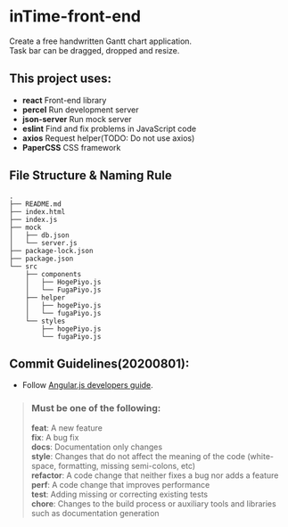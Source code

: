 # inTime-front-end
Create a free handwritten Gantt chart application.  
Task bar can be dragged, dropped and resize.

## This project uses:
- **react** Front-end library
- **percel** Run development server
- **json-server** Run mock server
- **eslint** Find and fix problems in JavaScript code
- **axios** Request helper(TODO: Do not use axios)
- **PaperCSS** CSS framework

## File Structure & Naming Rule
```
.
├── README.md
├── index.html
├── index.js
├── mock
│   ├── db.json
│   └── server.js
├── package-lock.json
├── package.json
└── src
    ├── components
    │   ├── HogePiyo.js
    │   └── FugaPiyo.js
    ├── helper
    │   ├── hogePiyo.js
    │   └── fugaPiyo.js
    └── styles
        ├── hogePiyo.js
        └── fugaPiyo.js
```

## Commit Guidelines(20200801):
- Follow [Angular.js developers guide](https://github.com/angular/angular.js/blob/master/DEVELOPERS.md#-git-commit-guidelines).
> ### Must be one of the following:
>**feat**: A new feature  
**fix**: A bug fix  
**docs**: Documentation only changes  
**style**: Changes that do not affect the meaning of the code (white-space, formatting, missing semi-colons, etc)  
**refactor**: A code change that neither fixes a bug nor adds a feature  
**perf**: A code change that improves performance  
**test**: Adding missing or correcting existing tests  
**chore**: Changes to the build process or auxiliary tools and libraries such as documentation generation  